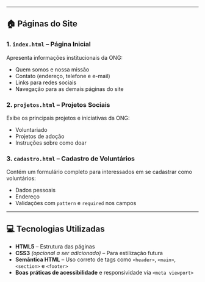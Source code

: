 
---

## 🏠 Páginas do Site

### 1. `index.html` – Página Inicial
Apresenta informações institucionais da ONG:
- Quem somos e nossa missão  
- Contato (endereço, telefone e e-mail)  
- Links para redes sociais  
- Navegação para as demais páginas do site  

### 2. `projetos.html` – Projetos Sociais
Exibe os principais projetos e iniciativas da ONG:
- Voluntariado  
- Projetos de adoção  
- Instruções sobre como doar  

### 3. `cadastro.html` – Cadastro de Voluntários
Contém um formulário completo para interessados em se cadastrar como voluntários:
- Dados pessoais  
- Endereço  
- Validações com `pattern` e `required` nos campos  

---

## 💻 Tecnologias Utilizadas
- **HTML5** – Estrutura das páginas  
- **CSS3** *(opcional a ser adicionado)* – Para estilização futura  
- **Semântica HTML** – Uso correto de tags como `<header>`, `<main>`, `<section>` e `<footer>`  
- **Boas práticas de acessibilidade** e responsividade via `<meta viewport>`


